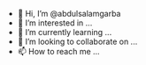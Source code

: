 - 👋 Hi, I’m @abdulsalamgarba
- 👀 I’m interested in ...
- 🌱 I’m currently learning ...
- 💞️ I’m looking to collaborate on ...
- 📫 How to reach me ...

<!---
abdulsalamgarba/abdulsalamgarba is a ✨ special ✨ repository because its `README.md` (this file) appears on your GitHub profile.
You can click the Preview link to take a look at your changes.
--->
